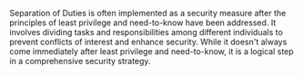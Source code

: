 Separation of Duties is often implemented as a security measure after the principles of least privilege and need-to-know have been addressed. It involves dividing tasks and responsibilities among different individuals to prevent conflicts of interest and enhance security. While it doesn't always come immediately after least privilege and need-to-know, it is a logical step in a comprehensive security strategy.

